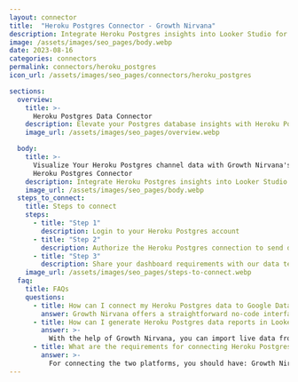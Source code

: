 ```yaml
---
layout: connector
title:  "Heroku Postgres Connector - Growth Nirvana"
description: Integrate Heroku Postgres insights into Looker Studio for comprehensive database analytics that guide your database management strategies.
image: /assets/images/seo_pages/body.webp
date: 2023-08-16
categories: connectors
permalink: connectors/heroku_postgres
icon_url: /assets/images/seo_pages/connectors/heroku_postgres

sections:
  overview:
    title: >-
      Heroku Postgres Data Connector
    description: Elevate your Postgres database insights with Heroku Postgres integration. Seamlessly merge Postgres database data from Heroku Postgres with Looker Studio's analytical capabilities, unlocking insights that shape database performance, optimization strategies, and operational excellence.
    image_url: /assets/images/seo_pages/overview.webp

  body:
    title: >-
      Visualize Your Heroku Postgres channel data with Growth Nirvana's
      Heroku Postgres Connector
    description: Integrate Heroku Postgres insights into Looker Studio for comprehensive database analytics that guide your database management strategies.
    image_url: /assets/images/seo_pages/body.webp
  steps_to_connect:
    title: Steps to connect
    steps:
      - title: "Step 1"
        description: Login to your Heroku Postgres account
      - title: "Step 2"
        description: Authorize the Heroku Postgres connection to send data to Growth Nirvana
      - title: "Step 3"
        description: Share your dashboard requirements with our data team. We will build the report for you.
    image_url: /assets/images/seo_pages/steps-to-connect.webp
  faq:
    title: FAQs
    questions:
      - title: How can I connect my Heroku Postgres data to Google Data Studio/Looker Studio?
        answer: Growth Nirvana offers a straightforward no-code interface to connect to Heroku Postgres data sources.
      - title: How can I generate Heroku Postgres data reports in Looker Studio?
        answer: >-
          With the help of Growth Nirvana, you can import live data from Heroku Postgres into Looker Studio. These data can be viewed in charts, tables, and dashboards to generate branded reports that can be shared instantly.
      - title: What are the requirements for connecting Heroku Postgres and Looker Studio?
        answer: >-
          For connecting the two platforms, you should have: Growth Nirvana Account and Heroku Postgres Ads Account
---
```

